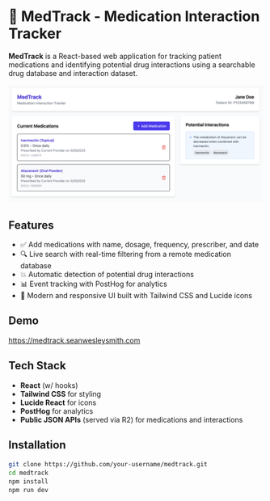 # 💊 MedTrack - Medication Interaction Tracker

**MedTrack** is a React-based web application for tracking patient medications and identifying potential drug interactions using a searchable drug database and interaction dataset.

![MedTrack Screenshot](https://github.com/seanwessmith/medtrack/blob/main/screenshot.png)

## Features

- ✅ Add medications with name, dosage, frequency, prescriber, and date
- 🔍 Live search with real-time filtering from a remote medication database
- 💥 Automatic detection of potential drug interactions
- 📊 Event tracking with PostHog for analytics
- 💅 Modern and responsive UI built with Tailwind CSS and Lucide icons

## Demo
<!-- link to new tab -->
<a href="https://medtrack.seanwesleysmith.com" target="_blank">https://medtrack.seanwesleysmith.com</a>

## Tech Stack

- **React** (w/ hooks)
- **Tailwind CSS** for styling
- **Lucide React** for icons
- **PostHog** for analytics
- **Public JSON APIs** (served via R2) for medications and interactions

## Installation

```bash
git clone https://github.com/your-username/medtrack.git
cd medtrack
npm install
npm run dev